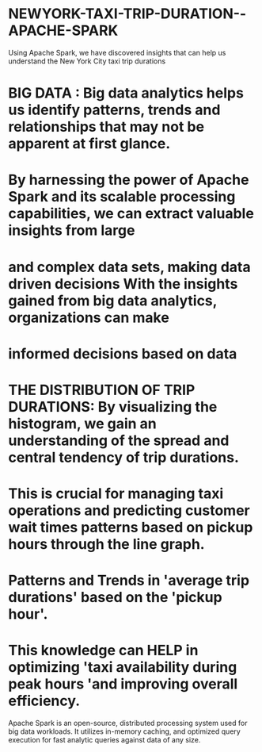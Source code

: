 # NEWYORK-TAXI-TRIP-DURATION--APACHE-SPARK
 Using Apache Spark, we have discovered insights that can help us understand the New York City taxi trip durations
# BIG DATA : Big data analytics helps us identify patterns, trends and relationships that may not be apparent at first glance.
#            By harnessing the power of Apache Spark and its scalable processing capabilities, we can extract valuable insights from large 
#            and complex data sets, making data driven decisions With the insights gained from big data analytics, organizations can make 
#            informed decisions based on data


# THE DISTRIBUTION OF TRIP DURATIONS: By visualizing the histogram, we gain an understanding of the spread and central tendency of trip durations.
# This is crucial for managing taxi operations and predicting customer wait times patterns based on pickup hours through the line graph.

# Patterns and Trends in 'average trip durations' based on the 'pickup hour'.
# This knowledge can HELP in optimizing 'taxi availability during peak hours 'and improving overall efficiency.
Apache Spark is an open-source, distributed processing system used for big data workloads. It utilizes in-memory caching, and optimized query execution for fast analytic queries against data of any size.
